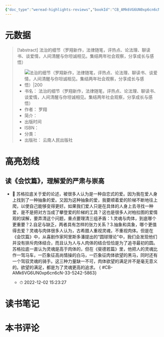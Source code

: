 ```yaml
---
{"doc_type":"weread-highlights-reviews","bookId":"CB_AMk6VG6UN0xp6cn6cN","author":"罗翔","cover":"https://res.weread.qq.com/wrepub/CB_GPBDk1Dm79Xj6c36ch_parsecover","reviewCount":0,"noteCount":1,"isbn":null,"category":null,"lastReadDate":"2022-12-02","dg-publish":true,"permalink":"/01inbox/weread/法治的细节（罗翔新作，法律随笔，评热点、论法理、聊读书、谈爱情，人间清醒与你坦诚相见。集结两年社会观察，分享成长与感悟）-罗翔/","dgPassFrontmatter":true}
---
```


# 元数据
> [!abstract] 法治的细节（罗翔新作，法律随笔，评热点、论法理、聊读书、谈爱情，人间清醒与你坦诚相见。集结两年社会观察，分享成长与感悟）
> - ![ 法治的细节（罗翔新作，法律随笔，评热点、论法理、聊读书、谈爱情，人间清醒与你坦诚相见。集结两年社会观察，分享成长与感悟）|200](https://res.weread.qq.com/wrepub/CB_GPBDk1Dm79Xj6c36ch_parsecover)
> - 书名： 法治的细节（罗翔新作，法律随笔，评热点、论法理、聊读书、谈爱情，人间清醒与你坦诚相见。集结两年社会观察，分享成长与感悟）
> - 作者： 罗翔
> - 简介： 
> - 出版时间 
> - ISBN： 
> - 分类： 
> - 出版社： 云南人民出版社

# 高亮划线

## 读《会饮篇》，理解爱的严肃与崇高


- 📌 苏格拉底关于爱的论述，被很多人认为是一种自恋式的爱。因为我在爱人身上找到了一种抽象的爱。又因为这种抽象的爱，我要顺着爱的阶梯不断地往上爬，以使自己能够变得更好。如果我们爱人只是在具体的人身上去寻找一种爱，是不是把对方当成了攀登爱的阶梯的工具？这也是很多人对柏拉图的爱情观的误解，要弄清这个问题，重点要理清三组矛盾：1.灵魂与肉体，到底哪个更重要？2.自足与缺乏，两者具有怎样的张力关系？3.抽象和具象，哪个更值得去爱？灵魂与肉体很多人认为，古希腊人重视灵魂，不重视肉体。但是在《会饮篇》中，从喜剧作家阿里斯多潘提出的“圆球理论”中，我们会发现他们并没有排斥肉体结合，而且认为人与人肉体的结合恰恰是为了追寻最初的圆。苏格拉底一直认为灵魂是高于肉体的，但在《斐德若篇》里，他把人的灵魂比作一驾马车，一匹象征高尚情操的白马，一匹象征肉体欲望的黑马，同时还有一个驾驭灵魂的骑手。这三种力量缺一不可，肉体欲望的满足并不是毫无意义的。欲望的满足，都是为了灵魂更高的追求。
{ #CB-AMk6VG6UN0xp6cn6cN-33-5242-5863}

    - ⏱ 2022-12-02 15:23:27 
# 读书笔记

# 本书评论
